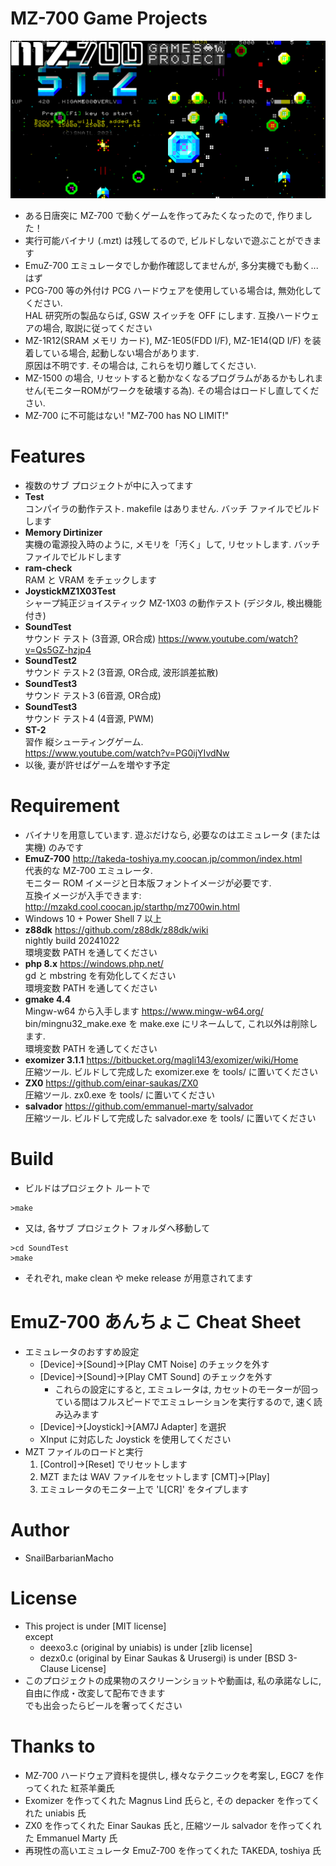 # MZ-700 Game Projects

![title](MZ-700GamesProject.png)

* ある日唐突に MZ-700 で動くゲームを作ってみたくなったので, 作りました！
* 実行可能バイナリ (.mzt) は残してるので, ビルドしないで遊ぶことができます
* EmuZ-700 エミュレータでしか動作確認してませんが, 多分実機でも動く...はず
* PCG-700 等の外付け PCG ハードウェアを使用している場合は, 無効化してください.<br>
  HAL 研究所の製品ならば, GSW スイッチを OFF にします. 互換ハードウェアの場合, 取説に従ってください
* MZ-1R12(SRAM メモリ カード), MZ-1E05(FDD I/F), MZ-1E14(QD I/F) を装着している場合, 起動しない場合があります. <br>
  原因は不明です. その場合は, これらを切り離してください.
* MZ-1500 の場合, リセットすると動かなくなるプログラムがあるかもしれません(モニターROMがワークを破壊する為). その場合はロードし直してください.<br>
* MZ-700 に不可能はない! "MZ-700 has NO LIMIT!"


# Features

* 複数のサブ プロジェクトが中に入ってます
* **Test** <br>
  コンパイラの動作テスト. makefile はありません. バッチ ファイルでビルドします
* **Memory Dirtinizer** <br>
  実機の電源投入時のように, メモリを「汚く」して, リセットします. バッチ ファイルでビルドします
* **ram-check** <br>
  RAM と VRAM をチェックします
* **JoystickMZ1X03Test** <br>
  シャープ純正ジョイスティック MZ-1X03 の動作テスト (デジタル, 検出機能付き)
* **SoundTest** <br>
  サウンド テスト (3音源, OR合成)
  https://www.youtube.com/watch?v=Qs5GZ-hzjp4
* **SoundTest2** <br>
  サウンド テスト2 (3音源, OR合成, 波形誤差拡散)
* **SoundTest3** <br>
  サウンド テスト3 (6音源, OR合成)
* **SoundTest3** <br>
  サウンド テスト4 (4音源, PWM)
* **ST-2** <br>
  習作 縦シューティングゲーム.<br>
  https://www.youtube.com/watch?v=PG0ijYIvdNw
* 以後, 妻が許せばゲームを増やす予定<br>

# Requirement

* バイナリを用意しています. 遊ぶだけなら, 必要なのはエミュレータ (または 実機) のみです
* **EmuZ-700** http://takeda-toshiya.my.coocan.jp/common/index.html<br>
  代表的な MZ-700 エミュレータ.<br>
  モニター ROM イメージと日本版フォントイメージが必要です.<br>
  互換イメージが入手できます: http://mzakd.cool.coocan.jp/starthp/mz700win.html
* Windows 10 + Power Shell 7 以上
* **z88dk** https://github.com/z88dk/z88dk/wiki <br>
  nightly build 20241022<br>
  環境変数 PATH を通してください
* **php 8.x** https://windows.php.net/ <br>
  gd と mbstring を有効化してください <br>
  環境変数 PATH を通してください
* **gmake 4.4** <br>
  Mingw-w64 から入手します https://www.mingw-w64.org/ <br>
  bin/mingnu32_make.exe を make.exe にリネームして, これ以外は削除します.<br>
  環境変数 PATH を通してください
* **exomizer 3.1.1** https://bitbucket.org/magli143/exomizer/wiki/Home<br>
  圧縮ツール. ビルドして完成した exomizer.exe を tools/ に置いてください
* **ZX0** https://github.com/einar-saukas/ZX0<br>
  圧縮ツール. zx0.exe を tools/ に置いてください
* **salvador** https://github.com/emmanuel-marty/salvador<br>
  圧縮ツール. ビルドして完成した salvador.exe を tools/ に置いてください

# Build

* ビルドはプロジェクト ルートで<br>
```
>make
```
* 又は, 各サブ プロジェクト フォルダへ移動して<br>
```
>cd SoundTest
>make
```
* それぞれ, make clean や meke release が用意されてます<br>

# EmuZ-700 あんちょこ Cheat Sheet

* エミュレータのおすすめ設定
  * [Device]->[Sound]->[Play CMT Noise] のチェックを外す
  * [Device]->[Sound]->[Play CMT Sound] のチェックを外す
    * これらの設定にすると, エミュレータは, カセットのモーターが回っている間はフルスピードでエミュレーションを実行するので, 速く読み込みます
  * [Device]->[Joystick]->[AM7J Adapter] を選択
  * XInput に対応した Joystick を使用してください
* MZT ファイルのロードと実行
  1. [Control]->[Reset] でリセットします
  2. MZT または WAV ファイルをセットします [CMT]->[Play]
  3. エミュレータのモニター上で 'L[CR]' をタイプします

# Author

* SnailBarbarianMacho

# License

* This project is under [MIT license]<br>
  except <br>
  - deexo3.c (original by uniabis) is under [zlib license]
  - dezx0.c (original by Einar Saukas & Urusergi) is under [BSD 3-Clause License]
* このプロジェクトの成果物のスクリーンショットや動画は, 私の承諾なしに, 自由に作成・改変して配布できます<br>
  でも出会ったらビールを奢ってください

# Thanks to

* MZ-700 ハードウェア資料を提供し, 様々なテクニックを考案し, EGC7 を作ってくれた 紅茶羊羹氏
* Exomizer を作ってくれた Magnus Lind 氏らと, その depacker を作ってくれた uniabis 氏
* ZX0 を作ってくれた Einar Saukas 氏と, 圧縮ツール salvador を作ってくれた Emmanuel Marty 氏
* 再現性の高いエミュレータ EmuZ-700 を作ってくれた TAKEDA, toshiya 氏
